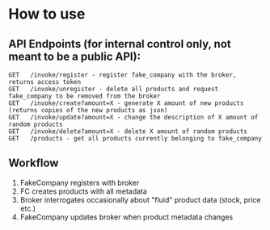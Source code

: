 # How to use

## API Endpoints (for internal control only, not meant to be a public API):
```
GET   /invoke/register - register fake_company with the broker, returns access token
GET   /invoke/unregister - delete all products and request fake_company to be removed from the broker
GET   /invoke/create?amount=X - generate X amount of new products (returns copies of the new products as json)
GET   /invoke/update?amount=X - change the description of X amount of random products
GET   /invoke/delete?amount=X - delete X amount of random products
GET   /products - get all products currently belonging to fake_company
```

## Workflow

1. FakeCompany registers with broker
2. FC creates products with all metadata
3. Broker interrogates occasionally about "fluid" product data (stock, price etc.)
4. FakeCompany updates broker when product metadata changes
